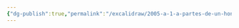 ```yaml
---
{"dg-publish":true,"permalink":"/excalidraw/2005-a-1-a-partes-de-un-hongo-excalidraw/","tags":["excalidraw"]}
---
```

<style> .container {font-family: sans-serif; text-align: center;} .button-wrapper button {z-index: 1;height: 40px; width: 100px; margin: 10px;padding: 5px;} .excalidraw .App-menu_top .buttonList { display: flex;} .excalidraw-wrapper { height: 800px; margin: 50px; position: relative;} :root[dir="ltr"] .excalidraw .layer-ui__wrapper .zen-mode-transition.App-menu_bottom--transition-left {transform: none;} </style><script src="https://cdn.jsdelivr.net/npm/react@17/umd/react.production.min.js"></script><script src="https://cdn.jsdelivr.net/npm/react-dom@17/umd/react-dom.production.min.js"></script><script type="text/javascript" src="https://cdn.jsdelivr.net/npm/@excalidraw/excalidraw@0/dist/excalidraw.production.min.js"></script><div id="2005-a-1-a-partes-de-un-hongoexcalidraw.md"></div><script>(function(){const InitialData={"type":"excalidraw","version":2,"source":"https://github.com/zsviczian/obsidian-excalidraw-plugin/releases/tag/2.2.7","elements":[{"type":"image","version":184,"versionNonce":1976244891,"index":"a0","isDeleted":false,"id":"ObzlBeDS","fillStyle":"hachure","strokeWidth":1,"strokeStyle":"solid","roughness":1,"opacity":100,"angle":0,"x":-16.86079679522861,"y":-161.69817228590173,"strokeColor":"transparent","backgroundColor":"transparent","width":370.19543973941364,"height":499.99999999999994,"seed":46311,"groupIds":[],"frameId":null,"roundness":null,"boundElements":[{"id":"2EDh6LpSDVxblvt0cMaYK","type":"arrow"},{"id":"L-dbADGSUWLPF58LIlVHe","type":"arrow"},{"id":"xKUFXzzuV11UDlCfxiYoV","type":"arrow"},{"id":"OavZKh9dcqGeiwoKnCXLO","type":"arrow"}],"updated":1718768878252,"link":null,"locked":true,"status":"pending","fileId":"dc7bf98da28474f629fcb6e6a54d1385cf302383","scale":[1,1]},{"type":"arrow","version":587,"versionNonce":392513595,"index":"a1","isDeleted":false,"id":"2EDh6LpSDVxblvt0cMaYK","fillStyle":"solid","strokeWidth":0.5,"strokeStyle":"solid","roughness":2,"opacity":100,"angle":0,"x":26.790175439297798,"y":339.3018277140982,"strokeColor":"#e03131","backgroundColor":"transparent","width":29.634056039214503,"height":36.17227760810681,"seed":587219611,"groupIds":[],"frameId":null,"roundness":{"type":2},"boundElements":[],"updated":1718767450321,"link":null,"locked":false,"startBinding":{"elementId":"ObzlBeDS","focus":-0.16479264289035678,"gap":1},"endBinding":{"elementId":"Cj19xa1L","focus":-0.08274275132947428,"gap":5.583974635503381},"lastCommittedPoint":null,"startArrowhead":null,"endArrowhead":"arrow","points":[[0,0],[-29.634056039214503,36.17227760810681]]},{"type":"text","version":221,"versionNonce":1627961709,"index":"a2","isDeleted":false,"id":"Cj19xa1L","fillStyle":"hachure","strokeWidth":1,"strokeStyle":"solid","roughness":1,"opacity":100,"angle":0,"x":-47.38440397225962,"y":381.05807995770834,"strokeColor":"#1e1e1e","backgroundColor":"transparent","width":74.93815612792969,"height":14.896533748583181,"seed":85004,"groupIds":[],"frameId":null,"roundness":null,"boundElements":[{"id":"2EDh6LpSDVxblvt0cMaYK","type":"arrow"}],"updated":1719288699113,"link":null,"locked":false,"fontSize":11.917226998866544,"fontFamily":1,"text":"📍[[micelio]]","rawText":"[[2005-a-1-a-1-micelio|micelio]]","textAlign":"left","verticalAlign":"top","containerId":null,"originalText":"📍[[micelio]]","autoResize":true,"lineHeight":1.25},{"type":"arrow","version":68,"versionNonce":717032533,"index":"a5","isDeleted":false,"id":"8_mSZkqGYMI0jq2cYFR1X","fillStyle":"solid","strokeWidth":0.5,"strokeStyle":"solid","roughness":1,"opacity":100,"angle":0,"x":78.44815664961982,"y":287.9474245506713,"strokeColor":"#e03131","backgroundColor":"transparent","width":38.77336021653389,"height":29.859949448680652,"seed":535747125,"groupIds":[],"frameId":null,"roundness":{"type":2},"boundElements":[],"updated":1718767297759,"link":null,"locked":false,"startBinding":null,"endBinding":null,"lastCommittedPoint":null,"startArrowhead":null,"endArrowhead":"arrow","points":[[0,0],[38.77336021653389,-29.859949448680652]]},{"type":"text","version":173,"versionNonce":753812058,"index":"a7","isDeleted":false,"id":"qelzklwt","fillStyle":"solid","strokeWidth":2,"strokeStyle":"solid","roughness":1,"opacity":100,"angle":0,"x":121.47832702180425,"y":245.22140036495094,"strokeColor":"#1e1e1e","backgroundColor":"transparent","width":51.92240905761719,"height":10.087085991958041,"seed":1153104405,"groupIds":[],"frameId":null,"roundness":null,"boundElements":[],"updated":1719287148315,"link":null,"locked":false,"fontSize":8.069668793566432,"fontFamily":1,"text":"Copa o volva","rawText":"Copa o volva","textAlign":"left","verticalAlign":"top","containerId":null,"originalText":"Copa o volva","autoResize":true,"lineHeight":1.25},{"type":"arrow","version":60,"versionNonce":778241301,"index":"a8","isDeleted":false,"id":"9FOaVZloIflMw2g5qJ6wq","fillStyle":"solid","strokeWidth":0.5,"strokeStyle":"solid","roughness":1,"opacity":100,"angle":0,"x":93.81109409709444,"y":182.9961704199412,"strokeColor":"#e03131","backgroundColor":"transparent","width":24.03929820522694,"height":25.481632988491555,"seed":1757436347,"groupIds":[],"frameId":null,"roundness":{"type":2},"boundElements":[],"updated":1718767292679,"link":null,"locked":false,"startBinding":null,"endBinding":null,"lastCommittedPoint":null,"startArrowhead":null,"endArrowhead":"arrow","points":[[0,0],[24.03929820522694,25.481632988491555]]},{"type":"text","version":143,"versionNonce":298920006,"index":"a9","isDeleted":false,"id":"QceD0RyY","fillStyle":"solid","strokeWidth":0.5,"strokeStyle":"solid","roughness":0,"opacity":100,"angle":0,"x":111.65460596958698,"y":211.03417178099673,"strokeColor":"#1e1e1e","backgroundColor":"transparent","width":27.399856567382812,"height":9.033407815319217,"seed":1253861429,"groupIds":[],"frameId":null,"roundness":null,"boundElements":[],"updated":1719287148315,"link":null,"locked":false,"fontSize":7.226726252255374,"fontFamily":1,"text":"Laminas","rawText":"Laminas","textAlign":"left","verticalAlign":"top","containerId":null,"originalText":"Laminas","autoResize":true,"lineHeight":1.25},{"type":"arrow","version":307,"versionNonce":2006832449,"index":"aB","isDeleted":false,"id":"RnQwOTom6IJDGWzGXtIDQ","fillStyle":"solid","strokeWidth":1,"strokeStyle":"solid","roughness":1,"opacity":100,"angle":0,"x":113.41139071042446,"y":167.38566687643106,"strokeColor":"#e03131","backgroundColor":"transparent","width":37.22612818077782,"height":34.53434288051682,"seed":2369141,"groupIds":[],"frameId":null,"roundness":{"type":2},"boundElements":[],"updated":1718770238346,"link":null,"locked":false,"startBinding":null,"endBinding":{"elementId":"7c0br7Jx","focus":-0.3912460568460916,"gap":2.1188205486226934},"lastCommittedPoint":null,"startArrowhead":null,"endArrowhead":"arrow","points":[[0,0],[-37.22612818077782,-34.53434288051682]]},{"type":"text","version":154,"versionNonce":224978714,"index":"aC","isDeleted":false,"id":"7c0br7Jx","fillStyle":"solid","strokeWidth":0.5,"strokeStyle":"solid","roughness":1,"opacity":100,"angle":0,"x":45.61750953711882,"y":119.8287782930156,"strokeColor":"#1e1e1e","backgroundColor":"transparent","width":29.188446044921875,"height":11.439942176398688,"seed":330364027,"groupIds":[],"frameId":null,"roundness":null,"boundElements":[{"id":"RnQwOTom6IJDGWzGXtIDQ","type":"arrow"}],"updated":1719287148315,"link":null,"locked":false,"fontSize":9.15195374111895,"fontFamily":1,"text":"Himenio","rawText":"Himenio","textAlign":"left","verticalAlign":"top","containerId":null,"originalText":"Himenio","autoResize":true,"lineHeight":1.25},{"type":"arrow","version":138,"versionNonce":543730581,"index":"aD","isDeleted":false,"id":"L-dbADGSUWLPF58LIlVHe","fillStyle":"solid","strokeWidth":0.5,"strokeStyle":"solid","roughness":2,"opacity":100,"angle":0,"x":43.79618622546815,"y":166.98093736915735,"strokeColor":"#e03131","backgroundColor":"transparent","width":41.99598217215302,"height":19.91271737677428,"seed":212545013,"groupIds":[],"frameId":null,"roundness":{"type":2},"boundElements":[],"updated":1718767456987,"link":null,"locked":false,"startBinding":null,"endBinding":{"elementId":"AuW4RRvI","focus":-0.1959578280057636,"gap":1},"lastCommittedPoint":null,"startArrowhead":null,"endArrowhead":"arrow","points":[[0,0],[-41.99598217215302,-19.91271737677428]]},{"type":"text","version":182,"versionNonce":122695558,"index":"aE","isDeleted":false,"id":"AuW4RRvI","fillStyle":"solid","strokeWidth":0.5,"strokeStyle":"solid","roughness":2,"opacity":100,"angle":0,"x":-23.800160748076138,"y":136.23537817198257,"strokeColor":"#1e1e1e","backgroundColor":"transparent","width":27.460098266601562,"height":16.118972354924555,"seed":1182751701,"groupIds":[],"frameId":null,"roundness":null,"boundElements":[{"id":"L-dbADGSUWLPF58LIlVHe","type":"arrow"}],"updated":1719287148315,"link":null,"locked":false,"fontSize":6.447588941969822,"fontFamily":1,"text":"Sombrero\no píleo","rawText":"Sombrero\no píleo","textAlign":"left","verticalAlign":"top","containerId":null,"originalText":"Sombrero\no píleo","autoResize":true,"lineHeight":1.25},{"type":"arrow","version":244,"versionNonce":1057065653,"index":"aF","isDeleted":false,"id":"xKUFXzzuV11UDlCfxiYoV","fillStyle":"solid","strokeWidth":0.5,"strokeStyle":"solid","roughness":2,"opacity":100,"angle":0,"x":55.363493338368016,"y":207.12970936579734,"strokeColor":"#e03131","backgroundColor":"transparent","width":46.47398493999637,"height":16.025739997118137,"seed":1919665397,"groupIds":[],"frameId":null,"roundness":{"type":2},"boundElements":[],"updated":1718767464715,"link":null,"locked":false,"startBinding":null,"endBinding":{"elementId":"gDUm2j7a","focus":0.7651887499303067,"gap":6.202532814270781},"lastCommittedPoint":null,"startArrowhead":null,"endArrowhead":"arrow","points":[[0,0],[-46.47398493999637,16.025739997118137]]},{"type":"text","version":196,"versionNonce":2024862682,"index":"aG","isDeleted":false,"id":"gDUm2j7a","fillStyle":"solid","strokeWidth":0.5,"strokeStyle":"solid","roughness":2,"opacity":100,"angle":0,"x":-12.846926584018775,"y":218.84733938164976,"strokeColor":"#1e1e1e","backgroundColor":"transparent","width":15.524978637695312,"height":8.017090649061258,"seed":254634869,"groupIds":[],"frameId":null,"roundness":null,"boundElements":[{"id":"xKUFXzzuV11UDlCfxiYoV","type":"arrow"}],"updated":1719287148315,"link":null,"locked":false,"fontSize":6.413672519249006,"fontFamily":1,"text":"Anillo","rawText":"Anillo","textAlign":"left","verticalAlign":"top","containerId":null,"originalText":"Anillo","autoResize":true,"lineHeight":1.25},{"type":"arrow","version":193,"versionNonce":1204450651,"index":"aH","isDeleted":false,"id":"OavZKh9dcqGeiwoKnCXLO","fillStyle":"solid","strokeWidth":0.5,"strokeStyle":"solid","roughness":2,"opacity":100,"angle":0,"x":59.74186693660232,"y":249.53077051816243,"strokeColor":"#e03131","backgroundColor":"transparent","width":48.59865632531934,"height":16.71374233347703,"seed":1804447387,"groupIds":[],"frameId":null,"roundness":{"type":2},"boundElements":[],"updated":1718768866284,"link":null,"locked":false,"startBinding":null,"endBinding":{"elementId":"jnU50HaB","focus":-0.21874970373813718,"gap":1},"lastCommittedPoint":null,"startArrowhead":null,"endArrowhead":"arrow","points":[[0,0],[-48.59865632531934,16.71374233347703]]},{"type":"text","version":141,"versionNonce":1575767750,"index":"aI","isDeleted":false,"id":"jnU50HaB","fillStyle":"solid","strokeWidth":0.5,"strokeStyle":"solid","roughness":2,"opacity":100,"angle":0,"x":-25.08059998783952,"y":266.8138103154946,"strokeColor":"#1e1e1e","backgroundColor":"transparent","width":35.383026123046875,"height":18.259596632593137,"seed":1380230683,"groupIds":[],"frameId":null,"roundness":null,"boundElements":[{"id":"OavZKh9dcqGeiwoKnCXLO","type":"arrow"}],"updated":1719287148315,"link":null,"locked":false,"fontSize":7.303838653037254,"fontFamily":1,"text":"Pie\no estípite","rawText":"Pie\no estípite","textAlign":"left","verticalAlign":"top","containerId":null,"originalText":"Pie\no estípite","autoResize":true,"lineHeight":1.25}],"appState":{"theme":"light","viewBackgroundColor":"#ffffff","currentItemStrokeColor":"#1e1e1e","currentItemBackgroundColor":"transparent","currentItemFillStyle":"solid","currentItemStrokeWidth":0.5,"currentItemStrokeStyle":"solid","currentItemRoughness":2,"currentItemOpacity":100,"currentItemFontFamily":1,"currentItemFontSize":16,"currentItemTextAlign":"left","currentItemStartArrowhead":null,"currentItemEndArrowhead":"arrow","scrollX":280.0248805140373,"scrollY":6.84177440699259,"zoom":{"value":1.25},"currentItemRoundness":"round","gridSize":null,"gridColor":{"Bold":"#C9C9C9FF","Regular":"#EDEDEDFF"},"currentStrokeOptions":null,"previousGridSize":null,"frameRendering":{"enabled":true,"clip":true,"name":true,"outline":true},"objectsSnapModeEnabled":false},"files":{}};InitialData.scrollToContent=true;App=()=>{const e=React.useRef(null),t=React.useRef(null),[n,i]=React.useState({width:void 0,height:void 0});return React.useEffect(()=>{i({width:t.current.getBoundingClientRect().width,height:t.current.getBoundingClientRect().height});const e=()=>{i({width:t.current.getBoundingClientRect().width,height:t.current.getBoundingClientRect().height})};return window.addEventListener("resize",e),()=>window.removeEventListener("resize",e)},[t]),React.createElement(React.Fragment,null,React.createElement("div",{className:"excalidraw-wrapper",ref:t},React.createElement(ExcalidrawLib.Excalidraw,{ref:e,width:n.width,height:n.height,initialData:InitialData,viewModeEnabled:!0,zenModeEnabled:!0,gridModeEnabled:!1})))},excalidrawWrapper=document.getElementById("2005-a-1-a-partes-de-un-hongoexcalidraw.md");ReactDOM.render(React.createElement(App),excalidrawWrapper);})();</script>